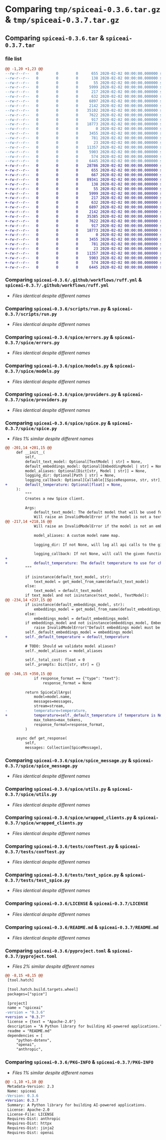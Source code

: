 # Comparing `tmp/spiceai-0.3.6.tar.gz` & `tmp/spiceai-0.3.7.tar.gz`

## Comparing `spiceai-0.3.6.tar` & `spiceai-0.3.7.tar`

### file list

```diff
@@ -1,20 +1,23 @@
--rw-r--r--   0        0        0      655 2020-02-02 00:00:00.000000 spiceai-0.3.6/.github/workflows/ruff.yml
--rw-r--r--   0        0        0      138 2020-02-02 00:00:00.000000 spiceai-0.3.6/scripts/mytoml.toml
--rw-r--r--   0        0        0       55 2020-02-02 00:00:00.000000 spiceai-0.3.6/scripts/prompt.txt
--rw-r--r--   0        0        0     5999 2020-02-02 00:00:00.000000 spiceai-0.3.6/scripts/run.py
--rw-r--r--   0        0        0      217 2020-02-02 00:00:00.000000 spiceai-0.3.6/spice/__init__.py
--rw-r--r--   0        0        0      632 2020-02-02 00:00:00.000000 spiceai-0.3.6/spice/errors.py
--rw-r--r--   0        0        0     6897 2020-02-02 00:00:00.000000 spiceai-0.3.6/spice/models.py
--rw-r--r--   0        0        0     2142 2020-02-02 00:00:00.000000 spiceai-0.3.6/spice/providers.py
--rw-r--r--   0        0        0    35102 2020-02-02 00:00:00.000000 spiceai-0.3.6/spice/spice.py
--rw-r--r--   0        0        0     7622 2020-02-02 00:00:00.000000 spiceai-0.3.6/spice/spice_message.py
--rw-r--r--   0        0        0      917 2020-02-02 00:00:00.000000 spiceai-0.3.6/spice/utils.py
--rw-r--r--   0        0        0    18773 2020-02-02 00:00:00.000000 spiceai-0.3.6/spice/wrapped_clients.py
--rw-r--r--   0        0        0        0 2020-02-02 00:00:00.000000 spiceai-0.3.6/tests/__init__.py
--rw-r--r--   0        0        0     3455 2020-02-02 00:00:00.000000 spiceai-0.3.6/tests/conftest.py
--rw-r--r--   0        0        0      781 2020-02-02 00:00:00.000000 spiceai-0.3.6/tests/test_spice.py
--rw-r--r--   0        0        0       23 2020-02-02 00:00:00.000000 spiceai-0.3.6/.gitignore
--rw-r--r--   0        0        0    11357 2020-02-02 00:00:00.000000 spiceai-0.3.6/LICENSE
--rw-r--r--   0        0        0     5903 2020-02-02 00:00:00.000000 spiceai-0.3.6/README.md
--rw-r--r--   0        0        0      574 2020-02-02 00:00:00.000000 spiceai-0.3.6/pyproject.toml
--rw-r--r--   0        0        0     6445 2020-02-02 00:00:00.000000 spiceai-0.3.6/PKG-INFO
+-rw-r--r--   0        0        0    28786 2020-02-02 00:00:00.000000 spiceai-0.3.7/tags
+-rw-r--r--   0        0        0      655 2020-02-02 00:00:00.000000 spiceai-0.3.7/.github/workflows/ruff.yml
+-rw-r--r--   0        0        0      667 2020-02-02 00:00:00.000000 spiceai-0.3.7/.ropeproject/globalnames
+-rw-r--r--   0        0        0    89341 2020-02-02 00:00:00.000000 spiceai-0.3.7/.ropeproject/history
+-rw-r--r--   0        0        0      138 2020-02-02 00:00:00.000000 spiceai-0.3.7/scripts/mytoml.toml
+-rw-r--r--   0        0        0       55 2020-02-02 00:00:00.000000 spiceai-0.3.7/scripts/prompt.txt
+-rw-r--r--   0        0        0     5999 2020-02-02 00:00:00.000000 spiceai-0.3.7/scripts/run.py
+-rw-r--r--   0        0        0      217 2020-02-02 00:00:00.000000 spiceai-0.3.7/spice/__init__.py
+-rw-r--r--   0        0        0      632 2020-02-02 00:00:00.000000 spiceai-0.3.7/spice/errors.py
+-rw-r--r--   0        0        0     6897 2020-02-02 00:00:00.000000 spiceai-0.3.7/spice/models.py
+-rw-r--r--   0        0        0     2142 2020-02-02 00:00:00.000000 spiceai-0.3.7/spice/providers.py
+-rw-r--r--   0        0        0    35385 2020-02-02 00:00:00.000000 spiceai-0.3.7/spice/spice.py
+-rw-r--r--   0        0        0     7622 2020-02-02 00:00:00.000000 spiceai-0.3.7/spice/spice_message.py
+-rw-r--r--   0        0        0      917 2020-02-02 00:00:00.000000 spiceai-0.3.7/spice/utils.py
+-rw-r--r--   0        0        0    18773 2020-02-02 00:00:00.000000 spiceai-0.3.7/spice/wrapped_clients.py
+-rw-r--r--   0        0        0        0 2020-02-02 00:00:00.000000 spiceai-0.3.7/tests/__init__.py
+-rw-r--r--   0        0        0     3455 2020-02-02 00:00:00.000000 spiceai-0.3.7/tests/conftest.py
+-rw-r--r--   0        0        0      781 2020-02-02 00:00:00.000000 spiceai-0.3.7/tests/test_spice.py
+-rw-r--r--   0        0        0       23 2020-02-02 00:00:00.000000 spiceai-0.3.7/.gitignore
+-rw-r--r--   0        0        0    11357 2020-02-02 00:00:00.000000 spiceai-0.3.7/LICENSE
+-rw-r--r--   0        0        0     5903 2020-02-02 00:00:00.000000 spiceai-0.3.7/README.md
+-rw-r--r--   0        0        0      574 2020-02-02 00:00:00.000000 spiceai-0.3.7/pyproject.toml
+-rw-r--r--   0        0        0     6445 2020-02-02 00:00:00.000000 spiceai-0.3.7/PKG-INFO
```

### Comparing `spiceai-0.3.6/.github/workflows/ruff.yml` & `spiceai-0.3.7/.github/workflows/ruff.yml`

 * *Files identical despite different names*

### Comparing `spiceai-0.3.6/scripts/run.py` & `spiceai-0.3.7/scripts/run.py`

 * *Files identical despite different names*

### Comparing `spiceai-0.3.6/spice/errors.py` & `spiceai-0.3.7/spice/errors.py`

 * *Files identical despite different names*

### Comparing `spiceai-0.3.6/spice/models.py` & `spiceai-0.3.7/spice/models.py`

 * *Files identical despite different names*

### Comparing `spiceai-0.3.6/spice/providers.py` & `spiceai-0.3.7/spice/providers.py`

 * *Files identical despite different names*

### Comparing `spiceai-0.3.6/spice/spice.py` & `spiceai-0.3.7/spice/spice.py`

 * *Files 1% similar despite different names*

```diff
@@ -201,14 +201,15 @@
     def __init__(
         self,
         default_text_model: Optional[TextModel | str] = None,
         default_embeddings_model: Optional[EmbeddingModel | str] = None,
         model_aliases: Optional[Dict[str, Model | str]] = None,
         logging_dir: Optional[Path | str] = None,
         logging_callback: Optional[Callable[[SpiceResponse, str, str], None]] = None,
+        default_temperature: Optional[float] = None,
     ):
         """
         Creates a new Spice client.
 
         Args:
             default_text_model: The default model that will be used for chat completions if no other model is given.
             Will raise an InvalidModelError if the model is not a text model.
@@ -217,14 +218,16 @@
             Will raise an InvalidModelError if the model is not an embeddings model.
 
             model_aliases: A custom model name map.
 
             logging_dir: If not None, will log all api calls to the given directory.
 
             logging_callback: If not None, will call the given function with the SpiceResponse, the name of the run, and the name of the call after every call finishes.
+
+            default_temperature: The default temperature to use for chat completions if no other temperature is given.
         """
 
         if isinstance(default_text_model, str):
             text_model = get_model_from_name(default_text_model)
         else:
             text_model = default_text_model
         if text_model and not isinstance(text_model, TextModel):
@@ -234,14 +237,15 @@
         if isinstance(default_embeddings_model, str):
             embeddings_model = get_model_from_name(default_embeddings_model)
         else:
             embeddings_model = default_embeddings_model
         if embeddings_model and not isinstance(embeddings_model, EmbeddingModel):
             raise InvalidModelError("Default embeddings model must be an embeddings model")
         self._default_embeddings_model = embeddings_model
+        self._default_temperature = default_temperature
 
         # TODO: Should we validate model aliases?
         self._model_aliases = model_aliases
 
         self._total_cost: float = 0
         self._prompts: Dict[str, str] = {}
 
@@ -346,15 +350,15 @@
             if response_format == {"type": "text"}:
                 response_format = None
 
         return SpiceCallArgs(
             model=model.name,
             messages=messages,
             stream=stream,
-            temperature=temperature,
+            temperature=self._default_temperature if temperature is None else temperature,
             max_tokens=max_tokens,
             response_format=response_format,
         )
 
     async def get_response(
         self,
         messages: Collection[SpiceMessage],
```

### Comparing `spiceai-0.3.6/spice/spice_message.py` & `spiceai-0.3.7/spice/spice_message.py`

 * *Files identical despite different names*

### Comparing `spiceai-0.3.6/spice/utils.py` & `spiceai-0.3.7/spice/utils.py`

 * *Files identical despite different names*

### Comparing `spiceai-0.3.6/spice/wrapped_clients.py` & `spiceai-0.3.7/spice/wrapped_clients.py`

 * *Files identical despite different names*

### Comparing `spiceai-0.3.6/tests/conftest.py` & `spiceai-0.3.7/tests/conftest.py`

 * *Files identical despite different names*

### Comparing `spiceai-0.3.6/tests/test_spice.py` & `spiceai-0.3.7/tests/test_spice.py`

 * *Files identical despite different names*

### Comparing `spiceai-0.3.6/LICENSE` & `spiceai-0.3.7/LICENSE`

 * *Files identical despite different names*

### Comparing `spiceai-0.3.6/README.md` & `spiceai-0.3.7/README.md`

 * *Files identical despite different names*

### Comparing `spiceai-0.3.6/pyproject.toml` & `spiceai-0.3.7/pyproject.toml`

 * *Files 2% similar despite different names*

```diff
@@ -8,15 +8,15 @@
 [tool.hatch]
 
 [tool.hatch.build.targets.wheel]
 packages=["spice"]
 
 [project]
 name = "spiceai"
-version = "0.3.6"
+version = "0.3.7"
 license = {text = "Apache-2.0"}
 description = "A Python library for building AI-powered applications."
 readme = "README.md"
 dependencies = [
     "python-dotenv",
     "openai",
     "anthropic",
```

### Comparing `spiceai-0.3.6/PKG-INFO` & `spiceai-0.3.7/PKG-INFO`

 * *Files 1% similar despite different names*

```diff
@@ -1,10 +1,10 @@
 Metadata-Version: 2.3
 Name: spiceai
-Version: 0.3.6
+Version: 0.3.7
 Summary: A Python library for building AI-powered applications.
 License: Apache-2.0
 License-File: LICENSE
 Requires-Dist: anthropic
 Requires-Dist: httpx
 Requires-Dist: jinja2
 Requires-Dist: openai
```

